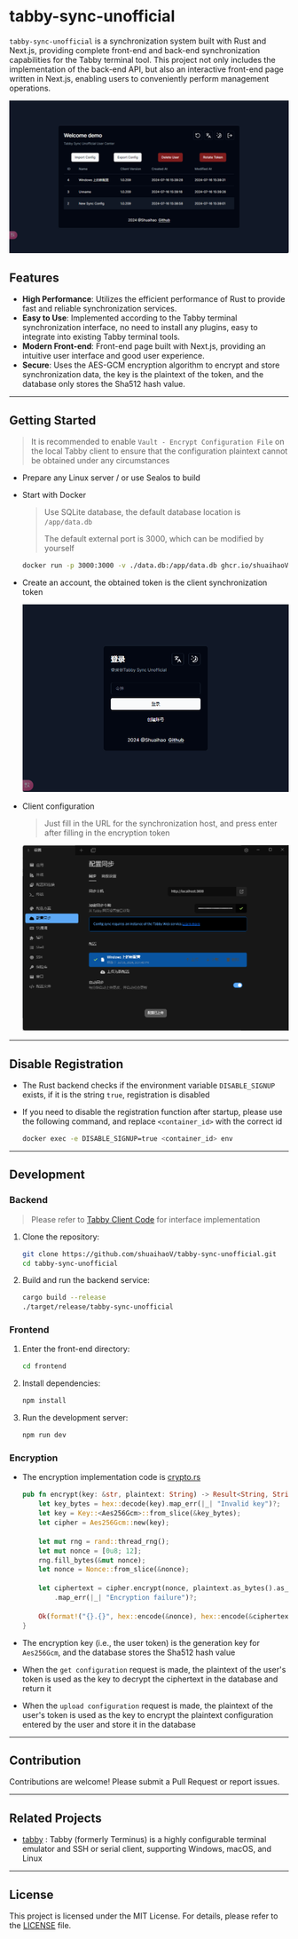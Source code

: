 # tabby-sync-unofficial

`tabby-sync-unofficial` is a synchronization system built with Rust and Next.js, providing complete front-end and back-end synchronization capabilities for the Tabby terminal tool. This project not only includes the implementation of the back-end API, but also an interactive front-end page written in Next.js, enabling users to conveniently perform management operations.

![image-20240716154121216](./assets/image-20240716154121216.png)

## Features

- **High Performance**: Utilizes the efficient performance of Rust to provide fast and reliable synchronization services.
- **Easy to Use**: Implemented according to the Tabby terminal synchronization interface, no need to install any plugins, easy to integrate into existing Tabby terminal tools.
- **Modern Front-end**: Front-end page built with Next.js, providing an intuitive user interface and good user experience.
- **Secure**: Uses the AES-GCM encryption algorithm to encrypt and store synchronization data, the key is the plaintext of the token, and the database only stores the Sha512 hash value.

---

## Getting Started

> It is recommended to enable `Vault - Encrypt Configuration File` on the local Tabby client to ensure that the configuration plaintext cannot be obtained under any circumstances

- Prepare any Linux server / or use Sealos to build

- Start with Docker

    > Use SQLite database, the default database location is `/app/data.db`
    >
    > The default external port is 3000, which can be modified by yourself
    
    ```bash
    docker run -p 3000:3000 -v ./data.db:/app/data.db ghcr.io/shuaihaoV/tabby-sync-unofficial:latest
    ```

- Create an account, the obtained token is the client synchronization token

  ![image-20240716153655498](./assets/image-20240716153655498.png)

- Client configuration

  > Just fill in the URL for the synchronization host, and press enter after filling in the encryption token

  ![image-20240716153800247](./assets/image-20240716153800247.png)

---

## Disable Registration

- The Rust backend checks if the environment variable `DISABLE_SIGNUP` exists, if it is the string `true`, registration is disabled

- If you need to disable the registration function after startup, please use the following command, and replace `<container_id>` with the correct id

  ```bash
  docker exec -e DISABLE_SIGNUP=true <container_id> env
  ```

---

## Development

### Backend

> Please refer to [Tabby Client Code](https://github.com/Eugeny/tabby/blob/master/tabby-settings/src/services/configSync.service.ts) for interface implementation

1. Clone the repository:
    ```bash
    git clone https://github.com/shuaihaoV/tabby-sync-unofficial.git
    cd tabby-sync-unofficial
    ```

2. Build and run the backend service:
    ```bash
    cargo build --release
    ./target/release/tabby-sync-unofficial
    ```

### Frontend

1. Enter the front-end directory:
    ```bash
    cd frontend
    ```

2. Install dependencies:
    ```bash
    npm install
    ```

3. Run the development server:
    ```bash
    npm run dev
    ```

### Encryption

- The encryption implementation code is [crypto.rs](./src/utils/crypto.rs)

  ```rust
  pub fn encrypt(key: &str, plaintext: String) -> Result<String, String> {
      let key_bytes = hex::decode(key).map_err(|_| "Invalid key")?;
      let key = Key::<Aes256Gcm>::from_slice(&key_bytes);
      let cipher = Aes256Gcm::new(key);
  
      let mut rng = rand::thread_rng();
      let mut nonce = [0u8; 12];
      rng.fill_bytes(&mut nonce);
      let nonce = Nonce::from_slice(&nonce);
  
      let ciphertext = cipher.encrypt(nonce, plaintext.as_bytes().as_ref())
          .map_err(|_| "Encryption failure")?;
  
      Ok(format!("{}.{}", hex::encode(&nonce), hex::encode(&ciphertext)))
  }
  ```

- The encryption key (i.e., the user token) is the generation key for `Aes256Gcm`, and the database stores the Sha512 hash value
- When the `get configuration` request is made, the plaintext of the user's token is used as the key to decrypt the ciphertext in the database and return it
- When the `upload configuration` request is made, the plaintext of the user's token is used as the key to encrypt the plaintext configuration entered by the user and store it in the database

---

## Contribution

Contributions are welcome! Please submit a Pull Request or report issues.

---

## Related Projects

- [tabby](https://github.com/Eugeny/tabby) : Tabby (formerly Terminus) is a highly configurable terminal emulator and SSH or serial client, supporting Windows, macOS, and Linux

---

## License

This project is licensed under the MIT License. For details, please refer to the [LICENSE](./LICENSE) file.
